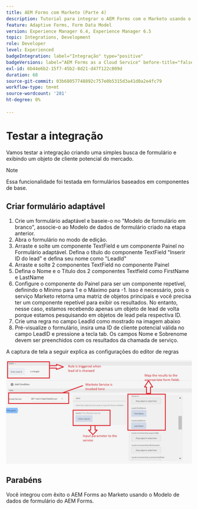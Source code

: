 ```yaml
---
title: AEM Forms com Marketo (Parte 4)
description: Tutorial para integrar o AEM Forms com o Marketo usando o Modelo de dados do formulário do AEM Forms.
feature: Adaptive Forms, Form Data Model
version: Experience Manager 6.4, Experience Manager 6.5
topic: Integrations, Development
role: Developer
level: Experienced
badgeIntegration: label="Integração" type="positive"
badgeVersions: label="AEM Forms as a Cloud Service" before-title="false"
exl-id: 6b44e6b2-15f7-45b2-8d21-d47f122c809d
duration: 68
source-git-commit: 03b68057748892c757e0b5315d3a41d0a2e4fc79
workflow-type: tm+mt
source-wordcount: '281'
ht-degree: 0%

---
```


# Testar a integração

Vamos testar a integração criando uma simples busca de formulário e exibindo um objeto de cliente potencial do mercado.

>[!NOTE]
>
>Essa funcionalidade foi testada em formulários baseados em componentes de base.

## Criar formulário adaptável

1. Crie um formulário adaptável e baseie-o no &quot;Modelo de formulário em branco&quot;, associe-o ao Modelo de dados de formulário criado na etapa anterior.
1. Abra o formulário no modo de edição.
1. Arraste e solte um componente TextField e um componente Painel no Formulário adaptável. Defina o título do componente TextField &quot;Inserir ID do lead&quot; e defina seu nome como &quot;LeadId&quot;
1. Arraste e solte 2 componentes TextField no componente Painel
1. Defina o Nome e o Título dos 2 componentes Textfield como FirstName e LastName
1. Configure o componente do Painel para ser um componente repetível, definindo o Mínimo para 1 e o Máximo para -1. Isso é necessário, pois o serviço Marketo retorna uma matriz de objetos principais e você precisa ter um componente repetível para exibir os resultados. No entanto, nesse caso, estamos recebendo apenas um objeto de lead de volta porque estamos pesquisando em objetos de lead pela respectiva ID.
1. Crie uma regra no campo LeadId como mostrado na imagem abaixo
1. Pré-visualize o formulário, insira uma ID de cliente potencial válida no campo LeadID e pressione a tecla tab. Os campos Nome e Sobrenome devem ser preenchidos com os resultados da chamada de serviço.

A captura de tela a seguir explica as configurações do editor de regras

![editor de regras](assets/ruleeditor.png)


## Parabéns

Você integrou com êxito o AEM Forms ao Marketo usando o Modelo de dados de formulário do AEM Forms.